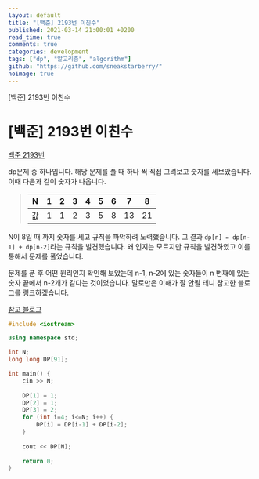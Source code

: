 ```yaml
---
layout: default
title: "[백준] 2193번 이친수"
published: 2021-03-14 21:00:01 +0200
read_time: true
comments: true
categories: development
tags: ["dp", "알고리즘", "algorithm"]
github: "https://github.com/sneakstarberry/"
noimage: true
---
```

[백준] 2193번 이친수
<!--more-->
# [백준] 2193번 이친수


[백준 2193번 ](https://www.acmicpc.net/problem/2193)

dp문제 중 하나입니다. 해당 문제를 풀 때 하나 씩 직접 그려보고 숫자를 세보았습니다. 이때 다음과 같이 숫자가 나옵니다.   
> |N|1|2|3|4|5|6|7|8|
> |-|-|-|-|-|-|-|-|-|
> |값|1|1|2|3|5|8|13|21|
N이 8일 때 까지 숫자를 세고 규칙을 파악하려 노력했습니다. 그 결과 `dp[n] = dp[n-1] + dp[n-2]`라는 규칙을 발견했습니다. 왜 인지는 모르지만 규칙을 발견하였고 이를 통해서 문제를 풀었습니다.   

문제를 푼 후 어떤 원리인지 확인해 보았는데 n-1, n-2에 있는 숫자들이 n 번째에 있는 숫자 끝에서 n-2개가 같다는 것이었습니다. 말로만은 이해가 잘 안될 테니 참고한 블로그를 링크하겠습니다.

[참고 블로그](https://m.blog.naver.com/occidere/220788046159)
```c++
#include <iostream>

using namespace std;

int N;
long long DP[91];

int main() {
    cin >> N;
    
    DP[1] = 1;
    DP[2] = 1;
    DP[3] = 2;
    for (int i=4; i<=N; i++) {
        DP[i] = DP[i-1] + DP[i-2];
    }
    
    cout << DP[N];
    
    return 0;
}
```